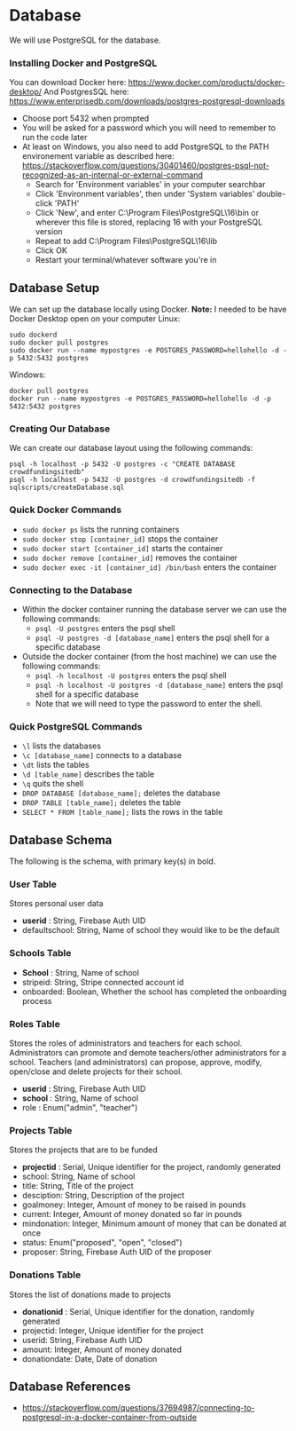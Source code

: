 # Database
We will use PostgreSQL for the database. 

### Installing Docker and PostgreSQL
You can download Docker here: https://www.docker.com/products/docker-desktop/
And PostgresSQL here: https://www.enterprisedb.com/downloads/postgres-postgresql-downloads
- Choose port 5432 when prompted
- You will be asked for a password which you will need to remember to run the code later
- At least on Windows, you also need to add PostgreSQL to the PATH environement variable as described here: https://stackoverflow.com/questions/30401460/postgres-psql-not-recognized-as-an-internal-or-external-command
    - Search for 'Environment variables' in your computer searchbar
    - Click 'Environment variables', then under 'System variables' double-click 'PATH'
    - Click 'New', and enter C:\Program Files\PostgreSQL\16\bin or wherever this file is stored, replacing 16 with your PostgreSQL version
    - Repeat to add C:\Program Files\PostgreSQL\16\lib
    - Click OK
    - Restart your terminal/whatever software you're in

## Database Setup
We can set up the database locally using Docker.
**Note:** I needed to be have Docker Desktop open on your computer
Linux:
```
sudo dockerd
sudo docker pull postgres
sudo docker run --name mypostgres -e POSTGRES_PASSWORD=hellohello -d -p 5432:5432 postgres
```
Windows:
```
docker pull postgres
docker run --name mypostgres -e POSTGRES_PASSWORD=hellohello -d -p 5432:5432 postgres
```

### Creating Our Database
We can create our database layout using the following commands:
```
psql -h localhost -p 5432 -U postgres -c "CREATE DATABASE crowdfundingsitedb"
psql -h localhost -p 5432 -U postgres -d crowdfundingsitedb -f sqlscripts/createDatabase.sql
```

### Quick Docker Commands
- `sudo docker ps` lists the running containers
- `sudo docker stop [container_id]` stops the container
- `sudo docker start [container_id]` starts the container
- `sudo docker remove [container_id]` removes the container
- `sudo docker exec -it [container_id] /bin/bash` enters the container

### Connecting to the Database
- Within the docker container running the database server we can use the following commands:
    - `psql -U postgres` enters the psql shell
    - `psql -U postgres -d [database_name]` enters the psql shell for a specific database
- Outside the docker container (from the host machine) we can use the following commands:
    - `psql -h localhost -U postgres` enters the psql shell
    - `psql -h localhost -U postgres -d [database_name]` enters the psql shell for a specific database
    - Note that we will need to type the password to enter the shell.

### Quick PostgreSQL Commands
- `\l` lists the databases
- `\c [database_name]` connects to a database
- `\dt` lists the tables
- `\d [table_name]` describes the table
- `\q` quits the shell
- `DROP DATABASE [database_name];` deletes the database
- `DROP TABLE [table_name];` deletes the table
- `SELECT * FROM [table_name];` lists the rows in the table


## Database Schema
The following is the schema, with primary key(s) in bold.
### User Table
Stores personal user data
- **userid** : String, Firebase Auth UID
- defaultschool: String, Name of school they would like to be the default

### Schools Table
- **School** : String, Name of school
- stripeid: String, Stripe connected account id
- onboarded: Boolean, Whether the school has completed the onboarding process

### Roles Table
Stores the roles of administrators and teachers for each school. Administrators can promote and demote teachers/other administrators for a school. Teachers (and administrators) can propose, approve, modify, open/close and delete projects for their school.

- **userid** : String, Firebase Auth UID
- **school** : String, Name of school
- role : Enum("admin", "teacher")

### Projects Table
Stores the projects that are to be funded
- **projectid** : Serial, Unique identifier for the project, randomly generated
- school: String, Name of school
- title: String, Title of the project
- desciption: String, Description of the project
- goalmoney: Integer, Amount of money to be raised in pounds
- current: Integer, Amount of money donated so far in pounds
- mindonation: Integer, Minimum amount of money that can be donated at once
- status: Enum("proposed", "open", "closed")
- proposer: String, Firebase Auth UID of the proposer

### Donations Table
Stores the list of donations made to projects
- **donationid** : Serial, Unique identifier for the donation, randomly generated
- projectid: Integer, Unique identifier for the project
- userid: String, Firebase Auth UID
- amount: Integer, Amount of money donated
- donationdate: Date, Date of donation


## Database References
- https://stackoverflow.com/questions/37694987/connecting-to-postgresql-in-a-docker-container-from-outside
